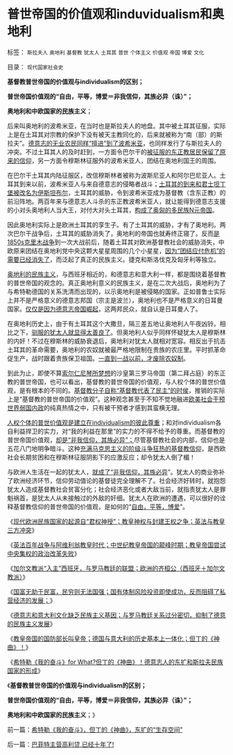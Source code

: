 # 普世帝国的价值观和induvidualism和奥地利

标签： `斯拉夫人` `奥地利` `基督教` `犹太人` `土耳其` `普世` `个体主义` `价值观` `帝国` `博爱` `文化` 

目录： `现代国家社会史`

**基督教普世帝国的价值观与individualism的区别；**

**普世帝国价值观的“自由，平等，博爱＝非我信仰，其族必异（诛）”；**

**奥地利和中欧国家的民族主义**；

后来叫奥地利的波希米亚，在当时也是斯拉夫人的地盘。其中被土耳其征服，实际上是在土耳其对宗教的保护下没有被天主教同化的，后来就被称为“南（部）的斯拉夫”。[德意志的无业农民同样“擅进”到了波希米亚](../../../2010/3/6/向移民倾斜，居民如何实现“安居乐业”呢.md)，也同样发行了与斯拉夫人的冲突。不过土耳其人的及时赶到，一方面令巴尔干的[被征服的东正教居民保留了原来的信仰](../../../2010/5/22/阿拉伯帝国崛起和王朝灭亡的内因.md)，另一方面令穆斯林征服外的波希米亚人，团结在奥地利国王的周围。

在巴尔干土耳其内陆征服区，改信穆斯林者被称为波斯尼亚人和阿尔巴尼亚人。土耳其到来以前，波希米亚人与来自德意志的侵略者战斗；[土耳其的到来和君士坦丁堡被改名为伊斯坦布尔](../../../2010/5/6/基督教推迟了欧美人权解放私有制达一千年！.md)，土耳其的威胁，令到波希米亚成为基督教（含东正教）的前沿阵地。两百年来与德意志人斗杀的东正教波希米亚人，就让能得到德意志支援的小对头奥地利人当大王，对付大对头土耳其，[构成了奥匈的多民族N元帝国](../../../2011/1/7/国民主权原理和主权管理者；.md)。

因此奥地利实际上是欧洲土耳其的孪生子。有了土耳其的威胁，才有了奥地利。两次巴尔干战争后，土耳其的威胁消失了，奥地利的帝国也就寿终正寝了。反而[是1850s克里木战争](../../../2008/8/18/格俄冲突与克里米亚战争有80%相似.md)到一次大战前后，随着土耳其对欧洲基督教社会的威胁消失，中欧原来团结在奥地利党中央这颗大星星周围的几个小星星，[因为“团结应付危机”的需要已经消失了](../../../2011/1/8/当“居安思危”成为陋习.md)，而泛起了真正的民族主义。捷克和斯洛伐克及匈牙利等独立。

[奥地利的民族主义](../../../2010/10/5/危机中如何“独裁”，“危机后”如何不独裁？.md)，与西班牙相近的，和德意志和意大利一样，都是围绕着基督教的普世帝国的观念的。真正奥地利意义的民族主义，是在二次大战后，奥地利为了与希特勒德国的关系洗清而出现的，以示奥地利是被侵略的国家。正如普鲁士实际上并不是严格意义的德意志邦国（宗主是波兰），奥地利也不是严格意义的日耳曼国家。[仅仅是因为德意志帝国崛起](../../../2010/3/18/旧德国是爱国分子追求的理想帝国.md)，这两邦民众，就自认是日耳曼人了。

在奥地利历史上，由于有土耳其这个大撒旦，隔三差五地让奥地利人午夜凶铃。相比之下，[驯服的犹太人就显得太善良了](../../../2011/8/28/犹太人从来没有控制欧洲的经济命脉.md)。但奥地利人似乎同样怀疑犹太人是穆斯林的内奸！不过在穆斯林的威胁衰退后，奥地利对犹太人就相对宽容。相反出于抗击土耳其的革命需要，奥地利的农奴就被最严格地限制在贵族的农庄里。平时抓革命促生产，战时跟着贵族保卫祖国。[一直到一战以前，才废除农奴制](../../../2011/7/21/基督教意识形态对奴隶制的偏见.md)。

到此为止，即使不算[索尔仁尼琴所梦想](../../../2010/6/15/进化论天人必然合一存在必然合理.md)的沙皇第三罗马帝国（第二拜占庭）的东正教的普世帝国，也可以看出，基督教的普世帝国的价值观，与人权个体的普世价值观，是有根本的不同的。[基督教分子自称“基督教代表了民主”的时侯](../../../2009/6/14/西教信仰人士不应以传教为目的参与中国政治生活.md)，推销的实际上是“基督教的普世帝国的价值观”。这种观念甚至于不知不觉地融进[欧美社会干预世界弱国内政](../../../2011/4/21/民主乍整才是好东西？.md)的纯真热情之中，只有被干预者才感到其蛮横无理。

[人权个体的普世价值观是建立在individualism的彼此尊重](../../../2010/3/16/基督教并非民主必要前提，也无必然关系.md)；和对individualism各自利益捍卫的实力，对“我的利益在那里”的实力的不得不给予的尊重。而基督教的普世帝国价值观，[却是“非我信仰，其族必异”；](../../../2010/11/13/基督教曾经不宽容；老基督教也成为异端Gnostics.md)尽管基督教社会的内部，信仰也是五花八门地明争暗斗。这种[充满马克思主义的阶级斗争狂热的基督教信仰](../../../2011/5/30/马克思主义消灭私有财产的“大慈悲心”.md)，是西欧社会长期贫困和在穆斯林征服阴影下的应激反应；却令犹太人倒了楣！

与欧洲人生活在一起的犹太人，[就成了“非我信仰，其族必异](../../../2011/8/27/基督教的反犹主义和马克思主义.md)”。犹太人的商业弥补了欧洲经济环节，信仰劳动值论的基督徒完全理解不了。社会经济好转时，就抱怨犹太人造成基督教社会贫富分化；社会经济恶化或者大敌当前，就指责犹太人是罪魁祸首，是犹太人从未接触过的外敌的奸细。犹太人在欧洲的遭遇，可以很好的诠释基督教信仰的普世帝国的价值观，是如何的“[自由，平等，博爱](../../../2010/3/18/“自由平等”同样是极权主义的有效工具！.md)”。

《[现代欧洲民族国家的起源自“君权神授”；教皇神权与封建王权之争；英法与教皇三方冲突](../../../2011/8/31/君权神授的进步性，法国式的“为人民服务”.md)》

《[英法百年战争与阿维利翁教皇时代；中世纪教皇帝国的颠峰时期；教皇帝国尝试中央集权的政治改革失败](../../../2011/8/31/英法百年战争与阿维利翁教皇时代.md)》

《[加尔文教派“入主”西班牙，与罗马教廷的联盟；欧洲的齐桓公（西班牙＋加尔文教派）](../../../2011/8/31/加尔文教派入主西班牙，欧洲的齐桓公！.md)》

《[国富无助于民富，民穷则无法国强；国有体制风险投资即使成功，反而阻碍了私营经济的发展；](../../../2011/8/31/比新加坡更成功的葡萄牙很失败.md)》

《[德意志和意大利文化缺乏民族主义基因；与罗马教廷关系过分密切，抑制了德意的民族主义发展](../../../2011/9/1/德意志和意大利缺乏民族主义传统.md)》

《[教皇帝国的国防部长叫皇帝；德国与意大利的历史基本上一体化；但丁的《神曲》！](../../../2011/9/1/教皇的国防部长叫皇帝.md)》

《[希特勒《我的奋斗》for
What?但丁的《神曲》！德意志人的东扩和斯拉夫民族国家的形成](../../../2011/9/1/希特勒《我的奋斗》，但丁的《神曲》，东扩的“生存空间”.md)》

《**基督教普世帝国的价值观与individualism的区别；**

**普世帝国价值观的“自由，平等，博爱＝非我信仰，其族必异（诛）”；**

**奥地利和中欧国家的民族主义**；》

前一篇：[希特勒《我的奋斗》，但丁的《神曲》，东扩的“生存空间”](../../../2011/9/1/希特勒《我的奋斗》，但丁的《神曲》，东扩的“生存空间”.md)

后一篇：[巴菲特主营高利贷,已经十年了!](../../../2011/9/2/巴菲特主营高利贷,已经十年了!.md)